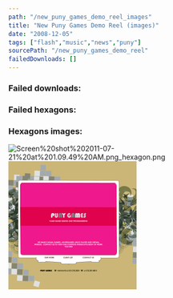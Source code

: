 ```yaml
---
path: "/new_puny_games_demo_reel_images"
title: "New Puny Games Demo Reel (images)"
date: "2008-12-05"
tags: ["flash","music","news","puny"]
sourcePath: "/new_puny_games_demo_reel"
failedDownloads: []
---
```



### Failed downloads:

### Failed hexagons:

### Hexagons images:
![Screen%20shot%202011-07-21%20at%201.09.49%20AM.png_hexagon.png](Screen%20shot%202011-07-21%20at%201.09.49%20AM.png_hexagon.png)
 ![punygames.png_hexagon.png](punygames.png_hexagon.png)
